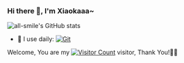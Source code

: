 ### Hi there 👋, I'm Xiaokaaa~

![all-smile's GitHub stats](https://github-readme-stats.vercel.app/api?Xiaokaaa=all-smile&show_icons=true&theme=tokyonight)

- 🚀 I use daily:
   [![Git](https://img.shields.io/badge/-Git-000000?logo=git&logoColor=FF7043)](https://blog.i-xiao.space/)

Welcome, You are my [![Visitor Count](https://profile-counter.glitch.me/Xiaokaaa/count.svg)](https://blog.i-Xiaokaaa.space/) visitor, Thank You!🎉🎉

<!--
**Xiaokaaa/Xiaokaaa** is a ✨ _special_ ✨ repository because its `README.md` (this file) appears on your GitHub profile.

Here are some ideas to get you started:

- 🔭 I’m currently working on ...
- 🌱 I’m currently learning ...
- 👯 I’m looking to collaborate on ...
- 🤔 I’m looking for help with ...
- 💬 Ask me about ...
- 📫 How to reach me: ...
- 😄 Pronouns: ...
- ⚡ Fun fact: ...
-->
